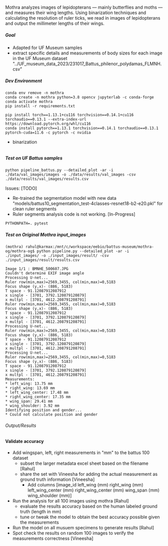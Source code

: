 
Mothra analyzes images of lepidopterans — mainly butterflies and moths — and measures their wing lengths. Using binarization techniques and calculating the resolution of ruler ticks, we read in images of lepidopterans and output the millimeter lengths of their wings.

##### Goal
- Adapted for UF Museum samples
- extract specific details and measurements of body sizes for each image in the UF Museum dataset "../UF_museum_data_2023/231017_Battus_philenor_polydamas_FLMNH.csv"



##### Dev Environment

```
conda env remove -n mothra
conda create -n mothra python=3.8 opencv jupyterlab -c conda-forge
conda activate mothra
pip install -r requirements.txt

```
```
pip install torch==1.13.1+cu116 torchvision==0.14.1+cu116 torchaudio==0.13.1 --extra-index-url https://download.pytorch.org/whl/cu116
conda install pytorch==1.13.1 torchvision==0.14.1 torchaudio==0.13.1 pytorch-cuda=11.6 -c pytorch -c nvidia
```
- binarization
```

```

##### Test on UF Battus samples

```
python pipeline_battus.py --detailed_plot -ar -i ./data/val_images/images -o ./data/results/val_images -csv ./data/results/val_images/results.csv
```
Issues: [TODO]
- Re-trained the segmentation model with new data "models/battus10_segmentation_test-4classes-resnet18-b2-e20.pkl" for clean ruler segments
- Ruler segments analysis code is not working. [In-Progress] 

```
PYTHONPATH=. pytest

```


##### Test on Original Mothra input_images

```
(mothra) rahul@karmax:/mnt/c/workspace/eebio/battus-museum/mothra-og/mothra-og$ python pipeline.py --detailed_plot -ar -i ./input_images/ -o ./input_images/result/ -csv  ./input_images/result/results.csv

Image 1/1 : BMNHE_500607.JPG
Couldn't determine EXIF image angle
Processing U-net...
Ruler row(min,max)=2569,3455, col(min,max)=0,5183
Focus shape (y,x)- (886, 5183)
T space - 91.12087912087912
x single - [3701, 3792.120879120879]
x multpl - [3701, 4612.208791208791]
Ruler row(min,max)=2569,3455, col(min,max)=0,5183
Focus shape (y,x)- (886, 5183)
T space - 91.12087912087912
x single - [3701, 3792.120879120879]
x multpl - [3701, 4612.208791208791]
Processing U-net...
Ruler row(min,max)=2569,3455, col(min,max)=0,5183
Focus shape (y,x)- (886, 5183)
T space - 91.12087912087912
x single - [3701, 3792.120879120879]
x multpl - [3701, 4612.208791208791]
Processing U-net...
Ruler row(min,max)=2569,3455, col(min,max)=0,5183
Focus shape (y,x)- (886, 5183)
T space - 91.12087912087912
x single - [3701, 3792.120879120879]
x multpl - [3701, 4612.208791208791]
Measurements:
* left_wing: 13.75 mm
* right_wing: 13.69 mm
* left_wing_center: 17.48 mm
* right_wing_center: 17.35 mm
* wing_span: 29.41 mm
* wing_shoulder: 3.92 mm
Identifying position and gender...
* Could not calculate position and gender
```


###### Output/Results

#### Validate accuracy
- Add wingspan, left, right measurements in "mm" to the battus 100 dataset 
    - subset the larger metadata excel sheet based on the filename [Rahul]
    - share the set with Vineesha for adding the actual measurement as ground truth information [Vineesha]
        - Add columns [image_id	left_wing (mm)	right_wing (mm)	left_wing_center (mm)	right_wing_center (mm)	wing_span (mm)	wing_shoulder (mm)]
- Run the analysis for all 100 images using mothra [Rahul]
    - evaluate the results accuracy based on the human labeled ground truth (length in mm)
    - tune or tweak the model to obtain the best accuracy possible given the measurements
- Run the model on all musuem specimens to generate results [Rahul]
- Spot check the results on random 100 images to verify the measurements correctness [Vineesha]